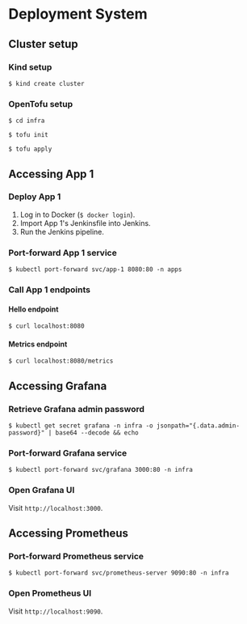 # Deployment System

## Cluster setup

### Kind setup

`$ kind create cluster`

### OpenTofu setup

`$ cd infra`

`$ tofu init`

`$ tofu apply`

## Accessing App 1

### Deploy App 1

1. Log in to Docker (`$ docker login`).
2. Import App 1's Jenkinsfile into Jenkins.
3. Run the Jenkins pipeline.

### Port-forward App 1 service

`$ kubectl port-forward svc/app-1 8080:80 -n apps`

### Call App 1 endpoints

#### Hello endpoint

`$ curl localhost:8080`

#### Metrics endpoint

`$ curl localhost:8080/metrics`

## Accessing Grafana

### Retrieve Grafana admin password

`$ kubectl get secret grafana -n infra -o jsonpath="{.data.admin-password}" | base64 --decode && echo`

### Port-forward Grafana service

`$ kubectl port-forward svc/grafana 3000:80 -n infra`

### Open Grafana UI

Visit `http://localhost:3000`.

## Accessing Prometheus

### Port-forward Prometheus service

`$ kubectl port-forward svc/prometheus-server 9090:80 -n infra`

### Open Prometheus UI

Visit `http://localhost:9090`.